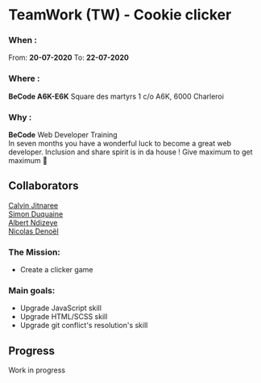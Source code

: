 # TeamWork (TW) - Cookie clicker 
  
### When : 
From:  **20-07-2020**
To:  **22-07-2020**

### Where : 
**BeCode A6K-E6K** 
Square des martyrs 
1 c/o A6K, 6000 Charleroi

### Why :
**BeCode** Web Developer Training  
In seven months you have a wonderful luck to become a great web developer. Inclusion and share spirit is in da house !
Give maximum to get maximum :rocket:

## Collaborators
[Calvin Jitnaree](https://github.com/Calvin781)  
[Simon Duquaine](https://github.com/simonduquaine)  
[Albert Ndizeye](https://github.com/AlbertNd)  
[Nicolas Denoël](https://github.com/nicode-be/) 

### The Mission: 
* Create a clicker game

### Main goals:
* Upgrade JavaScript skill
* Upgrade HTML/SCSS skill
* Upgrade git conflict's resolution's skill

## Progress
Work in progress





